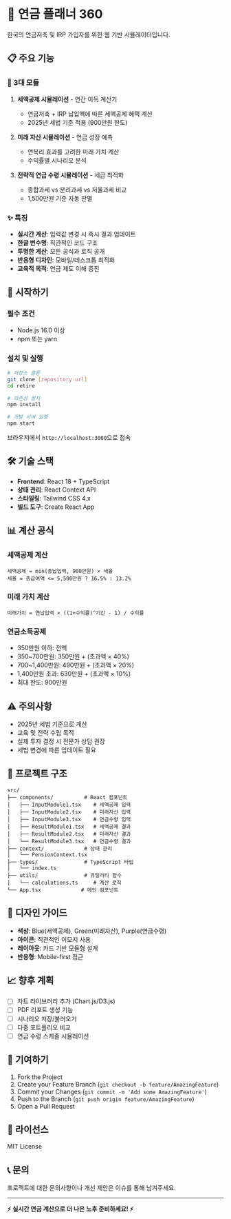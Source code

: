 # 🏦 연금 플래너 360

한국의 연금저축 및 IRP 가입자를 위한 웹 기반 시뮬레이터입니다.

## 📋 주요 기능

### 🎯 3대 모듈

1. **세액공제 시뮬레이션** - 연간 이득 계산기
   - 연금저축 + IRP 납입액에 따른 세액공제 혜택 계산
   - 2025년 세법 기준 적용 (900만원 한도)

2. **미래 자산 시뮬레이션** - 연금 성장 예측
   - 연복리 효과를 고려한 미래 가치 계산
   - 수익률별 시나리오 분석

3. **전략적 연금 수령 시뮬레이션** - 세금 최적화
   - 종합과세 vs 분리과세 vs 저율과세 비교
   - 1,500만원 기준 자동 판별

### ✨ 특징

- **실시간 계산**: 입력값 변경 시 즉시 결과 업데이트
- **한글 변수명**: 직관적인 코드 구조
- **투명한 계산**: 모든 공식과 로직 공개
- **반응형 디자인**: 모바일/데스크톱 최적화
- **교육적 목적**: 연금 제도 이해 증진

## 🚀 시작하기

### 필수 조건

- Node.js 16.0 이상
- npm 또는 yarn

### 설치 및 실행

```bash
# 저장소 클론
git clone [repository-url]
cd retire

# 의존성 설치
npm install

# 개발 서버 실행
npm start
```

브라우저에서 `http://localhost:3000`으로 접속

## 🛠️ 기술 스택

- **Frontend**: React 18 + TypeScript
- **상태 관리**: React Context API
- **스타일링**: Tailwind CSS 4.x
- **빌드 도구**: Create React App

## 📊 계산 공식

### 세액공제 계산
```
세액공제 = min(총납입액, 900만원) × 세율
세율 = 총급여액 <= 5,500만원 ? 16.5% : 13.2%
```

### 미래 가치 계산
```
미래가치 = 연납입액 × ((1+수익률)^기간 - 1) / 수익률
```

### 연금소득공제
- 350만원 이하: 전액
- 350~700만원: 350만원 + (초과액 × 40%)
- 700~1,400만원: 490만원 + (초과액 × 20%)
- 1,400만원 초과: 630만원 + (초과액 × 10%)
- 최대 한도: 900만원

## ⚠️ 주의사항

- 2025년 세법 기준으로 계산
- 교육 및 전략 수립 목적
- 실제 투자 결정 시 전문가 상담 권장
- 세법 변경에 따른 업데이트 필요

## 📁 프로젝트 구조

```
src/
├── components/          # React 컴포넌트
│   ├── InputModule1.tsx    # 세액공제 입력
│   ├── InputModule2.tsx    # 미래자산 입력
│   ├── InputModule3.tsx    # 연금수령 입력
│   ├── ResultModule1.tsx   # 세액공제 결과
│   ├── ResultModule2.tsx   # 미래자산 결과
│   └── ResultModule3.tsx   # 연금수령 결과
├── context/             # 상태 관리
│   └── PensionContext.tsx
├── types/               # TypeScript 타입
│   └── index.ts
├── utils/               # 유틸리티 함수
│   └── calculations.ts     # 계산 로직
└── App.tsx             # 메인 컴포넌트
```

## 🎨 디자인 가이드

- **색상**: Blue(세액공제), Green(미래자산), Purple(연금수령)
- **아이콘**: 직관적인 이모지 사용
- **레이아웃**: 카드 기반 모듈형 설계
- **반응형**: Mobile-first 접근

## 📈 향후 계획

- [ ] 차트 라이브러리 추가 (Chart.js/D3.js)
- [ ] PDF 리포트 생성 기능
- [ ] 시나리오 저장/불러오기
- [ ] 다중 포트폴리오 비교
- [ ] 연금 수령 스케줄 시뮬레이션

## 🤝 기여하기

1. Fork the Project
2. Create your Feature Branch (`git checkout -b feature/AmazingFeature`)
3. Commit your Changes (`git commit -m 'Add some AmazingFeature'`)
4. Push to the Branch (`git push origin feature/AmazingFeature`)
5. Open a Pull Request

## 📄 라이선스

MIT License

## 📞 문의

프로젝트에 대한 문의사항이나 개선 제안은 이슈를 통해 남겨주세요.

---

**⚡ 실시간 연금 계산으로 더 나은 노후 준비하세요! ⚡**